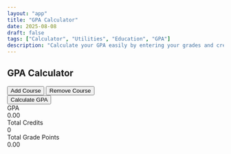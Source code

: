 ```yaml
---
layout: "app"
title: "GPA Calculator"
date: 2025-08-08
draft: false
tags: ["Calculator", "Utilities", "Education", "GPA"]
description: "Calculate your GPA easily by entering your grades and credits."
---
```

<main class="min-vh-100 d-flex align-items-center justify-content-center">
  <div class="calc-wrap">
    <section class="card shadow-lg border-0 h-100">
      <div class="card-header bg-transparent">
        <h1 class="h4 mb-0 text-center">GPA Calculator</h1>
      </div>
      <div class="card-body">
        <div class="form-container">
          <div id="courses-list"></div>
          <div class="d-flex justify-content-between mt-2">
            <button id="add-course" class="btn btn-outline-primary btn-sm">Add Course</button>
            <button id="remove-course" class="btn btn-outline-danger btn-sm">Remove Course</button>
          </div>
          <div class="mt-3">
            <button id="calculate" class="btn btn-primary w-100">Calculate GPA</button>
          </div>
        </div>
        <div class="results mt-4">
          <div class="result-card">
            <div class="result-label">GPA</div>
            <div id="gpa" class="result-value">0.00</div>
          </div>
          <div class="result-card">
            <div class="result-label">Total Credits</div>
            <div id="total-credits" class="result-value">0</div>
          </div>
          <div class="result-card">
            <div class="result-label">Total Grade Points</div>
            <div id="total-points" class="result-value">0.00</div>
          </div>
        </div>
      </div>
    </section>
  </div>
</main>
